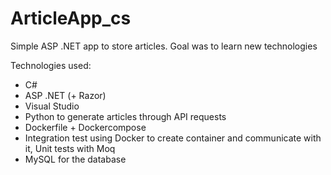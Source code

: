 # ArticleApp_cs

Simple ASP .NET app to store articles. Goal was to learn new technologies

Technologies used:
 - C#
 - ASP .NET (+ Razor)
 - Visual Studio
 - Python to generate articles through API requests
 - Dockerfile + Dockercompose
 - Integration test using Docker to create container and communicate with it, Unit tests with Moq
 - MySQL for the database
